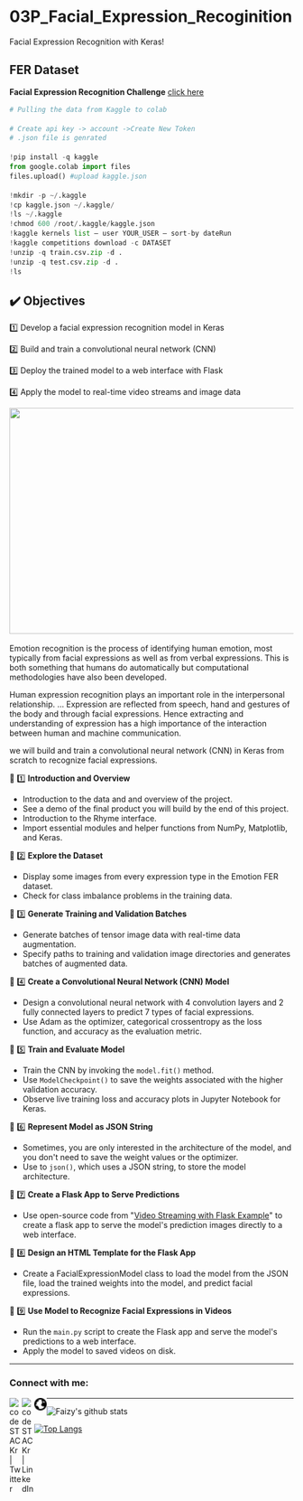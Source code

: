 # 03P_Facial_Expression_Recoginition

Facial Expression Recognition with Keras!

## FER Dataset
__Facial Expression Recognition Challenge__ [click here](https://www.kaggle.com/c/challenges-in-representation-learning-facial-expression-recognition-challenge/data)

```python
# Pulling the data from Kaggle to colab

# Create api key -> account ->Create New Token 
# .json file is genrated 

!pip install -q kaggle
from google.colab import files 
files.upload() #upload kaggle.json 

!mkdir -p ~/.kaggle 
!cp kaggle.json ~/.kaggle/ 
!ls ~/.kaggle 
!chmod 600 /root/.kaggle/kaggle.json 
!kaggle kernels list — user YOUR_USER — sort-by dateRun 
!kaggle competitions download -c DATASET 
!unzip -q train.csv.zip -d . 
!unzip -q test.csv.zip -d . 
!ls
```

## :heavy_check_mark: Objectives

   :one: Develop a facial expression recognition model in Keras
   
   :two: Build and train a convolutional neural network (CNN)
   
   :three: Deploy the trained model to a web interface with Flask
   
   :four: Apply the model to real-time video streams and image data

<img src= 'https://miro.medium.com/max/1000/1*cQMgkngnYdIRHcZ2cJUnAg.jpeg' width = 900 height = 400>

Emotion recognition is the process of identifying human emotion, most typically from facial expressions as well as from verbal expressions. This is both something that humans do automatically but computational methodologies have also been developed.

Human expression recognition plays an important role in the interpersonal relationship. … Expression are reflected from speech, hand and gestures of the body and through facial expressions. Hence extracting and understanding of expression has a high importance of the interaction between human and machine communication.

we will build and train a convolutional neural network (CNN) in Keras from scratch to recognize facial expressions.

:red_circle: :one: __Introduction and Overview__

  - Introduction to the data and and overview of the project.
  - See a demo of the final product you will build by the end of this project.
  - Introduction to the Rhyme interface.
  - Import essential modules and helper functions from NumPy, Matplotlib, and Keras.
  
:red_circle: :two: __Explore the Dataset__

  - Display some images from every expression type in the Emotion FER dataset.
  - Check for class imbalance problems in the training data.
   
:red_circle: :three: __Generate Training and Validation Batches__

  - Generate batches of tensor image data with real-time data augmentation.
  - Specify paths to training and validation image directories and generates batches of augmented data.
   
:red_circle: :four: __Create a Convolutional Neural Network (CNN) Model__

  - Design a convolutional neural network with 4 convolution layers and 2 fully connected layers to predict 7 types of facial expressions.
  - Use Adam as the optimizer, categorical crossentropy as the loss function, and accuracy as the evaluation metric.
    
:red_circle: :five: __Train and Evaluate Model__

  - Train the CNN by invoking the `model.fit()` method.
  - Use `ModelCheckpoint()` to save the weights associated with the higher validation accuracy.
  - Observe live training loss and accuracy plots in Jupyter Notebook for Keras.

:red_circle: :six: __Represent Model as JSON String__

  - Sometimes, you are only interested in the architecture of the model, and you don't need to save the weight values or the optimizer.
  - Use to `json()`, which uses a JSON string, to store the model architecture.

:red_circle: :seven: __Create a Flask App to Serve Predictions__
     
  - Use open-source code from "[Video Streaming with Flask Example](https://github.com/log0/video_streaming_with_flask_example)" to create a flask app to serve the model's prediction images directly to a web interface.
     
:red_circle: :eight: __Design an HTML Template for the Flask App__

  - Create a FacialExpressionModel class to load the model from the JSON file, load the trained weights into the model, and predict facial expressions.
    
:red_circle: :nine: __Use Model to Recognize Facial Expressions in Videos__

  - Run the `main.py` script to create the Flask app and serve the model's predictions to a web interface.
  - Apply the model to saved videos on disk.
    
--- 

### Connect with me:


[<img align="left" alt="codeSTACKr | Twitter" width="22px" src="https://cdn.jsdelivr.net/npm/simple-icons@v3/icons/twitter.svg" />][twitter]
[<img align="left" alt="codeSTACKr | LinkedIn" width="22px" src="https://cdn.jsdelivr.net/npm/simple-icons@v3/icons/linkedin.svg" />][linkedin]
[<img align="left" alt="codeSTACKr.com" width="22px" src="https://raw.githubusercontent.com/iconic/open-iconic/master/svg/globe.svg" />][StackExchange AI]

[twitter]: https://twitter.com/F4izy
[linkedin]: https://www.linkedin.com/in/faizy-mohd-836573122/
[StackExchange AI]: https://ai.stackexchange.com/users/36737/cypher


---


![Faizy's github stats](https://github-readme-stats.vercel.app/api?username=mohd-faizy&show_icons=true)


[![Top Langs](https://github-readme-stats.vercel.app/api/top-langs/?username=mohd-faizy&layout=compact)](https://github.com/mohd-faizy/github-readme-stats)
